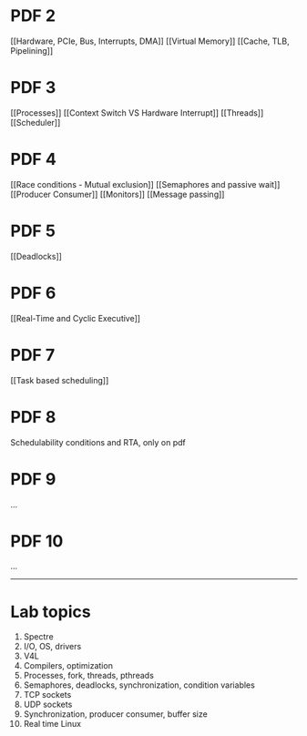 #  PDF 2
[[Hardware, PCIe, Bus, Interrupts, DMA]]
[[Virtual Memory]]
[[Cache, TLB, Pipelining]]
# PDF 3
[[Processes]]
[[Context Switch VS Hardware Interrupt]]
[[Threads]]
[[Scheduler]]
# PDF 4
[[Race conditions - Mutual exclusion]]
[[Semaphores and passive wait]]
[[Producer Consumer]]
[[Monitors]]
[[Message passing]]
# PDF 5
[[Deadlocks]]
# PDF 6
[[Real-Time and Cyclic Executive]]
# PDF 7
[[Task based scheduling]]
# PDF 8
Schedulability conditions and RTA, only on pdf
# PDF 9
...
# PDF 10
...

---

# Lab topics
1. Spectre
2. I/O, OS, drivers
3. V4L
4. Compilers, optimization
5. Processes, fork, threads, pthreads
6. Semaphores, deadlocks, synchronization, condition variables
7. TCP sockets
8. UDP sockets
9. Synchronization, producer consumer, buffer size
10. Real time Linux